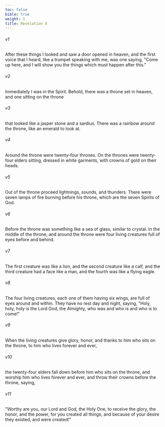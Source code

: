 ```yaml
---
toc: false
bible: true
weight: 1
title: Revelation 4
---
```




###### v1 
After these things I looked and saw a door opened in heaven, and the first voice that I heard, like a trumpet speaking with me, was one saying, "Come up here, and I will show you the things which must happen after this." 

###### v2 
Immediately I was in the Spirit. Behold, there was a throne set in heaven, and one sitting on the throne 

###### v3 
that looked like a jasper stone and a sardius. There was a rainbow around the throne, like an emerald to look at. 

###### v4 
Around the throne were twenty-four thrones. On the thrones were twenty-four elders sitting, dressed in white garments, with crowns of gold on their heads. 

###### v5 
Out of the throne proceed lightnings, sounds, and thunders. There were seven lamps of fire burning before his throne, which are the seven Spirits of God. 

###### v6 
Before the throne was something like a sea of glass, similar to crystal. In the middle of the throne, and around the throne were four living creatures full of eyes before and behind. 

###### v7 
The first creature was like a lion, and the second creature like a calf, and the third creature had a face like a man, and the fourth was like a flying eagle. 

###### v8 
The four living creatures, each one of them having six wings, are full of eyes around and within. They have no rest day and night, saying, "Holy, holy, holy is the Lord God, the Almighty, who was and who is and who is to come!" 

###### v9 
When the living creatures give glory, honor, and thanks to him who sits on the throne, to him who lives forever and ever, 

###### v10 
the twenty-four elders fall down before him who sits on the throne, and worship him who lives forever and ever, and throw their crowns before the throne, saying, 

###### v11 
"Worthy are you, our Lord and God, the Holy One, to receive the glory, the honor, and the power, for you created all things, and because of your desire they existed, and were created!"
